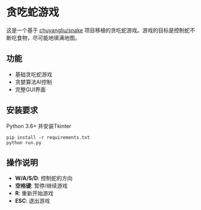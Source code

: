 # 贪吃蛇游戏

这是一个基于 [chuyangliu/snake](https://github.com/chuyangliu/snake) 项目移植的贪吃蛇游戏。游戏的目标是控制蛇不断吃食物，尽可能地填满地图。

## 功能

- 基础贪吃蛇游戏
- 贪婪算法AI控制
- 完整GUI界面

## 安装要求

Python 3.6+ 并安装Tkinter

```
pip install -r requirements.txt
python run.py
```

## 操作说明

- **W/A/S/D**: 控制蛇的方向
- **空格键**: 暂停/继续游戏
- **R**: 重新开始游戏
- **ESC**: 退出游戏